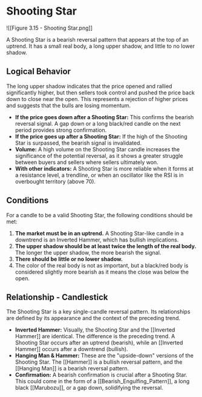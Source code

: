 # Shooting Star

![[Figure 3.15 - Shooting Star.png]]

A Shooting Star is a bearish reversal pattern that appears at the top of an uptrend. It has a small real body, a long upper shadow, and little to no lower shadow.

## Logical Behavior

The long upper shadow indicates that the price opened and rallied significantly higher, but then sellers took control and pushed the price back down to close near the open. This represents a rejection of higher prices and suggests that the bulls are losing momentum.

- **If the price goes down after a Shooting Star:** This confirms the bearish reversal signal. A gap down or a long black/red candle on the next period provides strong confirmation.
- **If the price goes up after a Shooting Star:** If the high of the Shooting Star is surpassed, the bearish signal is invalidated.
- **Volume:** A high volume on the Shooting Star candle increases the significance of the potential reversal, as it shows a greater struggle between buyers and sellers where sellers ultimately won.
- **With other indicators:** A Shooting Star is more reliable when it forms at a resistance level, a trendline, or when an oscillator like the RSI is in overbought territory (above 70).

## Conditions

For a candle to be a valid Shooting Star, the following conditions should be met:

1.  **The market must be in an uptrend.** A Shooting Star-like candle in a downtrend is an Inverted Hammer, which has bullish implications.
2.  **The upper shadow should be at least twice the length of the real body.** The longer the upper shadow, the more bearish the signal.
3.  **There should be little or no lower shadow.**
4.  The color of the real body is not as important, but a black/red body is considered slightly more bearish as it means the close was below the open.

## Relationship - Candlestick

The Shooting Star is a key single-candle reversal pattern. Its relationships are defined by its appearance and the context of the preceding trend.

- **Inverted Hammer:** Visually, the Shooting Star and the [[Inverted Hammer]] are identical. The difference is the preceding trend. A Shooting Star occurs after an uptrend (bearish), while an [[Inverted Hammer]] occurs after a downtrend (bullish).
- **Hanging Man & Hammer:** These are the "upside-down" versions of the Shooting Star. The [[Hammer]] is a bullish reversal pattern, and the [[Hanging Man]] is a bearish reversal pattern.
- **Confirmation:** A bearish confirmation is crucial after a Shooting Star. This could come in the form of a [[Bearish_Engulfing_Pattern]], a long black [[Marubozu]], or a gap down, solidifying the reversal.
